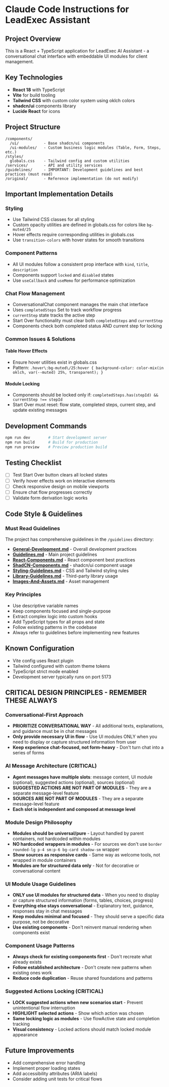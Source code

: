 # Claude Code Instructions for LeadExec Assistant

## Project Overview
This is a React + TypeScript application for LeadExec AI Assistant - a conversational chat interface with embeddable UI modules for client management.

## Key Technologies
- **React 18** with TypeScript
- **Vite** for build tooling
- **Tailwind CSS** with custom color system using oklch colors
- **shadcn/ui** components library
- **Lucide React** for icons

## Project Structure
```
/components/
  /ui/           - Base shadcn/ui components
  /ui-modules/   - Custom business logic modules (Table, Form, Steps, etc.)
/styles/
  globals.css    - Tailwind config and custom utilities
/services/       - API and utility services
/guidelines/     - IMPORTANT: Development guidelines and best practices (must read)
/original/       - Reference implementation (do not modify)
```

## Important Implementation Details

### Styling
- Use Tailwind CSS classes for all styling
- Custom opacity utilities are defined in globals.css for colors like `bg-muted/25`
- Hover effects require corresponding utilities in globals.css
- Use `transition-colors` with hover states for smooth transitions

### Component Patterns
- All UI modules follow a consistent prop interface with `kind`, `title`, `description`
- Components support `locked` and `disabled` states
- Use `useCallback` and `useMemo` for performance optimization

### Chat Flow Management
- ConversationalChat component manages the main chat interface
- Uses `completedSteps` Set to track workflow progress
- `currentStep` state tracks the active step
- Start Over functionality must clear both `completedSteps` and `currentStep`
- Components check both completed status AND current step for locking

### Common Issues & Solutions

#### Table Hover Effects
- Ensure hover utilities exist in globals.css
- Pattern: `.hover\:bg-muted\/25:hover { background-color: color-mix(in oklch, var(--muted) 25%, transparent); }`

#### Module Locking
- Components should be locked only if: `completedSteps.has(stepId) && currentStep !== stepId`
- Start Over must reset: flow state, completed steps, current step, and update existing messages

## Development Commands
```bash
npm run dev        # Start development server
npm run build      # Build for production
npm run preview    # Preview production build
```

## Testing Checklist
- [ ] Test Start Over button clears all locked states
- [ ] Verify hover effects work on interactive elements
- [ ] Check responsive design on mobile viewports
- [ ] Ensure chat flow progresses correctly
- [ ] Validate form derivation logic works

## Code Style & Guidelines

### Must Read Guidelines
The project has comprehensive guidelines in the `/guidelines` directory:

- **[General-Development.md](./guidelines/General-Development.md)** - Overall development practices
- **[Guidelines.md](./guidelines/Guidelines.md)** - Main project guidelines
- **[React-Components.md](./guidelines/React-Components.md)** - React component best practices
- **[ShadCN-Components.md](./guidelines/ShadCN-Components.md)** - shadcn/ui component usage
- **[Styling-Guidelines.md](./guidelines/Styling-Guidelines.md)** - CSS and Tailwind styling rules
- **[Library-Guidelines.md](./guidelines/Library-Guidelines.md)** - Third-party library usage
- **[Images-And-Assets.md](./guidelines/Images-And-Assets.md)** - Asset management

### Key Principles
- Use descriptive variable names
- Keep components focused and single-purpose
- Extract complex logic into custom hooks
- Add TypeScript types for all props and state
- Follow existing patterns in the codebase
- Always refer to guidelines before implementing new features

## Known Configuration
- Vite config uses React plugin
- Tailwind configured with custom theme tokens
- TypeScript strict mode enabled
- Development server typically runs on port 5173

## CRITICAL DESIGN PRINCIPLES - REMEMBER THESE ALWAYS

### Conversational-First Approach
- **PRIORITIZE CONVERSATIONAL WAY** - All additional texts, explanations, and guidance must be in chat messages
- **Only provide necessary UI in flow** - Use UI modules ONLY when you need to display or capture structured information from user
- **Keep experience chat-focused, not form-heavy** - Don't turn chat into a series of forms

### AI Message Architecture (CRITICAL)
- **Agent messages have multiple slots**: message content, UI module (optional), suggested actions (optional), sources (optional) 
- **SUGGESTED ACTIONS ARE NOT PART OF MODULES** - They are a separate message-level feature
- **SOURCES ARE NOT PART OF MODULES** - They are a separate message-level feature
- **Each slot is independent and composed at message level**

### Module Design Philosophy
- **Modules should be universal/pure** - Layout handled by parent containers, not hardcoded within modules
- **NO hardcoded wrappers in modules** - For sources we don't use `border rounded-lg p-4 sm:p-6 bg-card shadow-sm` wrapper
- **Show sources as responsive cards** - Same way as welcome tools, not wrapped in module containers
- **Modules are for structured data only** - Not for decorative or conversational content

### UI Module Usage Guidelines
- **ONLY use UI modules for structured data** - When you need to display or capture structured information (forms, tables, choices, progress)
- **Everything else stays conversational** - Explanatory text, guidance, responses stay in chat messages
- **Keep modules minimal and focused** - They should serve a specific data purpose, not be decorative
- **Use existing components** - Don't reinvent manual rendering when components exist

### Component Usage Patterns  
- **Always check for existing components first** - Don't recreate what already exists
- **Follow established architecture** - Don't create new patterns when existing ones work
- **Reduce code duplication** - Reuse shared foundations and patterns

### Suggested Actions Locking (CRITICAL)
- **LOCK suggested actions when new scenarios start** - Prevent unintentional flow interruption
- **HIGHLIGHT selected actions** - Show which action was chosen
- **Same locking logic as modules** - Use flowActive state and completion tracking
- **Visual consistency** - Locked actions should match locked module appearance

## Future Improvements
- Add comprehensive error handling
- Implement proper loading states
- Add accessibility attributes (ARIA labels)
- Consider adding unit tests for critical flows
